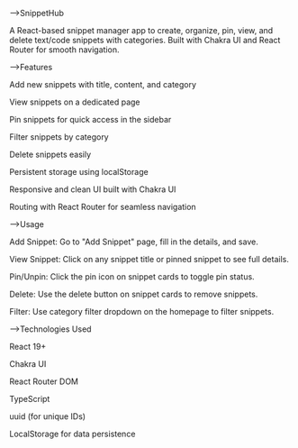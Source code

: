 -->SnippetHub

A React-based snippet manager app to create, organize, pin, view, and delete text/code snippets with categories. Built with Chakra UI and React Router for smooth navigation.

-->Features

Add new snippets with title, content, and category

View snippets on a dedicated page

Pin snippets for quick access in the sidebar

Filter snippets by category

Delete snippets easily

Persistent storage using localStorage

Responsive and clean UI built with Chakra UI

Routing with React Router for seamless navigation


-->Usage

Add Snippet: Go to "Add Snippet" page, fill in the details, and save.

View Snippet: Click on any snippet title or pinned snippet to see full details.

Pin/Unpin: Click the pin icon on snippet cards to toggle pin status.

Delete: Use the delete button on snippet cards to remove snippets.

Filter: Use category filter dropdown on the homepage to filter snippets.


-->Technologies Used

React 19+

Chakra UI

React Router DOM

TypeScript

uuid (for unique IDs)

LocalStorage for data persistence